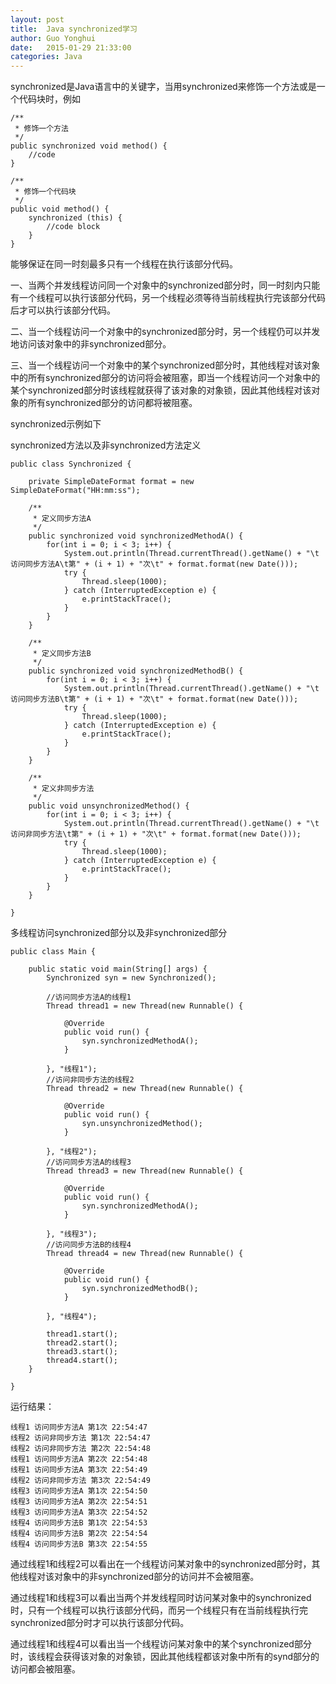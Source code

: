 ```yaml
---
layout: post
title:  Java synchronized学习
author:	Guo Yonghui
date:   2015-01-29 21:33:00
categories: Java
---
```

synchronized是Java语言中的关键字，当用synchronized来修饰一个方法或是一个代码块时，例如

	/**
	 * 修饰一个方法
	 */
	public synchronized void method() {
		//code
	}
	
	/**
	 * 修饰一个代码块
	 */
	public void method() {
		synchronized (this) {
			//code block
		}
	}

能够保证在同一时刻最多只有一个线程在执行该部分代码。

一、当两个并发线程访问同一个对象中的synchronized部分时，同一时刻内只能有一个线程可以执行该部分代码，另一个线程必须等待当前线程执行完该部分代码后才可以执行该部分代码。

二、当一个线程访问一个对象中的synchronized部分时，另一个线程仍可以并发地访问该对象中的非synchronized部分。

三、当一个线程访问一个对象中的某个synchronized部分时，其他线程对该对象中的所有synchronized部分的访问将会被阻塞，即当一个线程访问一个对象中的某个synchronized部分时该线程就获得了该对象的对象锁，因此其他线程对该对象的所有synchronized部分的访问都将被阻塞。

synchronized示例如下

synchronized方法以及非synchronized方法定义

	public class Synchronized {
		
		private SimpleDateFormat format = new SimpleDateFormat("HH:mm:ss");

		/**
		 * 定义同步方法A
		 */
		public synchronized void synchronizedMethodA() {
			for(int i = 0; i < 3; i++) {
				System.out.println(Thread.currentThread().getName() + "\t访问同步方法A\t第" + (i + 1) + "次\t" + format.format(new Date()));
				try {
					Thread.sleep(1000);
				} catch (InterruptedException e) {
					e.printStackTrace();
				}
			}
		}

		/**
		 * 定义同步方法B
		 */
		public synchronized void synchronizedMethodB() {
			for(int i = 0; i < 3; i++) {
				System.out.println(Thread.currentThread().getName() + "\t访问同步方法B\t第" + (i + 1) + "次\t" + format.format(new Date()));
				try {
					Thread.sleep(1000);
				} catch (InterruptedException e) {
					e.printStackTrace();
				}
			}
		}

		/**
		 * 定义非同步方法
		 */
		public void unsynchronizedMethod() {
			for(int i = 0; i < 3; i++) {
				System.out.println(Thread.currentThread().getName() + "\t访问非同步方法\t第" + (i + 1) + "次\t" + format.format(new Date()));
				try {
					Thread.sleep(1000);
				} catch (InterruptedException e) {
					e.printStackTrace();
				}
			}
		}

	}

多线程访问synchronized部分以及非synchronized部分

	public class Main {

		public static void main(String[] args) {
			Synchronized syn = new Synchronized();

			//访问同步方法A的线程1
			Thread thread1 = new Thread(new Runnable() {
				
				@Override
				public void run() {
					syn.synchronizedMethodA();
				}
				
			}, "线程1");
			//访问非同步方法的线程2
			Thread thread2 = new Thread(new Runnable() {
				
				@Override
				public void run() {
					syn.unsynchronizedMethod();
				}
				
			}, "线程2");
			//访问同步方法A的线程3
			Thread thread3 = new Thread(new Runnable() {
				
				@Override
				public void run() {
					syn.synchronizedMethodA();
				}
				
			}, "线程3");
			//访问同步方法B的线程4
			Thread thread4 = new Thread(new Runnable() {
				
				@Override
				public void run() {
					syn.synchronizedMethodB();
				}
				
			}, "线程4");
			
			thread1.start();
			thread2.start();
			thread3.start();
			thread4.start();
		}
		
	}

运行结果：

	线程1	访问同步方法A	第1次	22:54:47
	线程2	访问非同步方法	第1次	22:54:47
	线程2	访问非同步方法	第2次	22:54:48
	线程1	访问同步方法A	第2次	22:54:48
	线程1	访问同步方法A	第3次	22:54:49
	线程2	访问非同步方法	第3次	22:54:49
	线程3	访问同步方法A	第1次	22:54:50
	线程3	访问同步方法A	第2次	22:54:51
	线程3	访问同步方法A	第3次	22:54:52
	线程4	访问同步方法B	第1次	22:54:53
	线程4	访问同步方法B	第2次	22:54:54
	线程4	访问同步方法B	第3次	22:54:55


通过线程1和线程2可以看出在一个线程访问某对象中的synchronized部分时，其他线程对该对象中的非synchronized部分的访问并不会被阻塞。

通过线程1和线程3可以看出当两个并发线程同时访问某对象中的synchronized时，只有一个线程可以执行该部分代码，而另一个线程只有在当前线程执行完synchronized部分时才可以执行该部分代码。

通过线程1和线程4可以看出当一个线程访问某对象中的某个synchronized部分时，该线程会获得该对象的对象锁，因此其他线程都该对象中所有的synd部分的访问都会被阻塞。